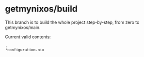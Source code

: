 # getmynixos/build

This branch is to build the whole project step-by-step, from zero to getmynixos/main.

Current valid contents:

```
.
└configuration.nix
```